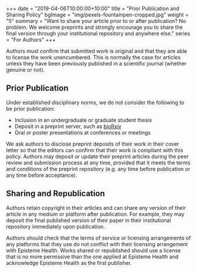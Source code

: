 +++
date = "2019-04-06T10:00:00+10:00"
title = "Prior Publication and Sharing Policy"
bgImage = "img/pexels-fountainpen-cropped.jpg"
weight = "5"
summary = "Want to share your article prior to or after publication? No problem. We welcome preprints and strongly encourage you to share the final version through your institutional repository and anywhere else."
series = "For Authors"
+++

Authors must confirm that submitted work is original and that they are able to license the work unencumbered. This is normally the case for articles unless they have been previously published in a scientific journal (whether genuine or not).

<h2>Prior Publication</h2>

Under established disciplinary norms, we do not consider the following to be prior publication:

* Inclusion in an undergraduate or graduate student thesis
* Deposit in a preprint server, such as [bioRxiv](https://www.biorxiv.org/)
* Oral or poster presentations at conferences or meetings

We ask authors to disclose preprint deposits of their work in their cover letter so that the editors can confirm that their work is compliant with this policy. Authors may deposit or update their preprint articles during the peer review and submission process at any time, provided that it meets the terms and conditions of the preprint repository (e.g. any time before publication or any time before acceptance).

<h2>Sharing and Republication</h2>

Authors retain copyright in their articles and can share any version of their article in any medium or platform after publication. For example, they may deposit the final published version of their paper in their institutional repository immediately upon publication.

Authors should check that the terms of service or licensing arrangements of any platforms that they use do not conflict with their licensing arrangement with Episteme Health. Works shared or republished should use a license that is no more permissive than the one applied at Episteme Health and acknowledge Episteme Health as the first publisher.
